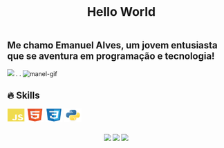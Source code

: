 
<div id="user-content-toc">
  <ul align="center">
    <summary><h1 style="display: inline-block">Hello World</h1></summary>
</div>

<h2>Me chamo Emanuel Alves, um jovem entusiasta que se aventura em programação e tecnologia!</h2>

<div>
<img heigth="180em" src="https://github-readme-stats.vercel.app/api?username=emanuelalv3s&theme=transparent&show_icons=true">
 .                                                                           .
<img align="rigth" height="195" width="195" alt="manel-gif" src="https://i.picasion.com/pic92/95aa148f82b67735c41660c1047288ac.gif">
</div>

## 🔥 Skills
<!-- Skills: Programming Languages -->
<div style="display: inline_block">

  <!--<img align="center" alt="icon-Python-flask" height="30" width="40" src="https://cdn.jsdelivr.net/gh/devicons/devicon@latest/icons/flask/flask-original-wordmark.svg">-->
  <img align="center" alt="icon-Js" height="30" width="40" src="https://raw.githubusercontent.com/devicons/devicon/master/icons/javascript/javascript-plain.svg">
  <img align="center" alt="icon-HTML" height="30" width="40" src="https://raw.githubusercontent.com/devicons/devicon/master/icons/html5/html5-original.svg">
  <img align="center" alt="icon-CSS" height="30" width="40" src="https://raw.githubusercontent.com/devicons/devicon/master/icons/css3/css3-original.svg">
  <img align="center" alt="icon-Python" height="30" width="40" src="https://raw.githubusercontent.com/devicons/devicon/master/icons/python/python-original.svg">
  <!--<img align="center" alt="icon-React" height="30" width="40" src="https://raw.githubusercontent.com/devicons/devicon/master/icons/react/react-original.svg">-->
 
</div>

##
<div style="display: inline_block" align="center">
<a href="https://instagram.com/emanuel.alv3s" target="_blank"><img src="https://img.shields.io/badge/-Instagram-%23E4405F?style=for-the-badge&logo=instagram&logoColor=white" target="_blank"></a>
<a href = "mailto:emanuelsilvathon@gmail.com"><img src="https://img.shields.io/badge/-Gmail-%23333?style=for-the-badge&logo=gmail&logoColor=white" target="_blank"></a>
<a href="https://www.linkedin.com/in/emanuel-alves-79a70318b" target="_blank"><img src="https://img.shields.io/badge/-LinkedIn-%230077B5?style=for-the-badge&logo=linkedin&logoColor=white" target="_blank"></a> 
</div>
